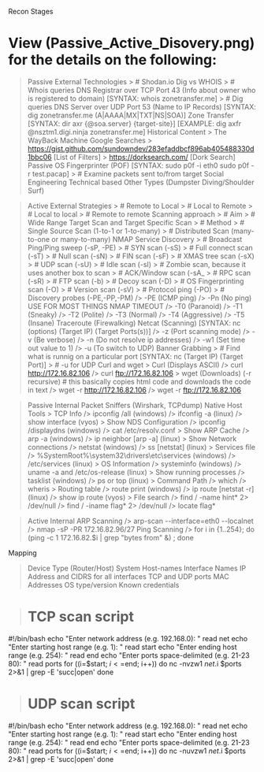 Recon Stages
# View (Passive_Active_Disovery.png) for the details on the following:
> Passive External
  > Technologies
    > # Shodan.io
  > Dig vs WHOIS
    > # Whois queries DNS Registrar over TCP Port 43 (Info about owner who is registered to domain)
      [SYNTAX: whois zonetransfer.me]
    > # Dig queries DNS Server over UDP Port 53 (Name to IP Records)
      [SYNTAX: dig zonetransfer.me (A|AAAA|MX|TXT|NS|SOA)]
  > Zone Transfer
    [SYNTAX: dir axr {@soa.server} {target-site}]
    [EXAMPLE: dig axfr @nsztm1.digi.ninja zonetransfer.me]
  > Historical Content
    > The WayBack Machine
  > Google Searches
    > https://gist.github.com/sundowndev/283efaddbcf896ab405488330d1bbc06 [List of Filters]
    > https://dorksearch.com/ [Dork Search]
  > Passive OS Fingerprinter (POF)
    [SYNTAX: sudo p0f -i eth0
             sudo p0f -r test.pacap]
    > # Examine packets sent to/from target
  > Social Engineering
  > Technical based
  > Other Types (Dumpster Diving/Shoulder Surf)


> Active External
  > Strategies
    > # Remote to Local
    > # Local to Remote
    > # Local to local
    > # Remote to remote
  > Scanning approach
    > # Aim
      > # Wide Range Target Scan and Target Specific Scan
    > # Method
      > # Single Source Scan (1-to-1 or 1-to-many)
      > # Distributed Scan (many-to-one or many-to-many)
  > NMAP Service Discovery
    > # Broadcast Ping/Ping sweep (-sP, -PE)
    > # SYN scan (-sS)
    > # Full connect scan (-sT)
    > # Null scan (-sN)
    > # FIN scan (-sF)
    > # XMAS tree scan (-sX)
    > # UDP scan (-sU)
    > # Idle scan (-sI)
      > # Zombie scan, because it uses another box to scan
    > # ACK/Window scan (-sA_
    > # RPC scan (-sR)
    > # FTP scan (-b)
    > # Decoy scan (-D)
    > # OS Fingerprinting scan (-O)
    > # Version scan (-sV)
    > # Protocol ping (-PO)
    > # Discovery probes (-PE,-PP,-PM)
    /> -PE (ICMP ping)
    /> -Pn (No ping) USE FOR MOST THINGS
  > NMAP TIMEOUT
    /> -T0 (Paranoid)
    /> -T1 (Sneaky)
    /> -T2 (Polite)
    /> -T3 (Normal)
    /> -T4 (Aggressive)
    /> -T5 (Insane)
  > Traceroute (Firewalking)
  > Netcat (Scanning)
  [SYNTAX: nc (options) (Target IP) (Target Ports(s))]
    /> -z (Port scanning mode)
    /> -v (Be verbose)
    /> -n (Do not resolve ip addresses)
    /> -w1 (Set time out value to 1)
    /> -u (To switch to UDP)
  > Banner Grabbing
    > # Find what is runnig on a particular port
    [SYNTAX: nc (Target IP) (Target Port)]
    > # -u for UDP
  > Curl and wget
    > Curl (Displays ASCII)
      /> curl http://172.16.82.106
      /> curl ftp://172.16.82.106
    > wget (Downloads) (-r recursive) # this basically copies html code and downloads the code in text
      /> wget -r http://172.16.82.106
      /> wget -r ftp://172.16.82.106



> Passive Internal
  > Packet Sniffers (Wirshark, TCPdump)
  > Native Host Tools 
    > TCP Info
      /> ipconfig /all (windows)
      /> ifconfig -a (linux)
      /> show interface (vyos)
    > Show NDS Configuration
      /> ipconfig /displaydns (windows)
      /> cat /etc/resolv.conf
    > Show ARP Cache
      /> arp -a (windows)
      /> ip neighbor [arp -a] (linux)
    > Show Network connections
      /> netstat (windows)
      /> ss [netstat] (linux)
    > Services file
      /> %SystemRoot%\system32\drivers\etc\services (windows)
      /> /etc/services (linux)
    > OS Information
      /> systeminfo (windows)
      /> uname -a and /etc/os-release (linux)
    > Show running processes
      /> tasklist (windows)
      /> ps or top (linux)
    > Command Path
      /> which
      /> wheris
    > Routing table
      /> route print (windows)
      /> ip route [netstat -r] (linux)
      /> show ip route (vyos)
    > File search
      /> find / -name hint* 2> /dev/null
      /> find / -iname flag* 2> /dev/null
      /> locate flag*



> Active Internal
  > ARP Scanning
    /> arp-scan --interface=eth0 --localnet
    /> nmap -sP -PR 172.16.82.96/27
  > Ping Scanning
    /> for i in {1..254}; do (ping -c 1 172.16.82.$i | grep "bytes from" &) ; done


Mapping
> Device Type (Router/Host)
> System Host-names
> Interface Names
> IP Address and CIDRS for all interfaces
> TCP and UDP ports
> MAC Addresses OS type/version
> Known credentials

> # TCP scan script
#!/bin/bash
echo "Enter network address (e.g. 192.168.0): "
read net
echo "Enter starting host range (e.g. 1): "
read start
echo "Enter ending host range (e.g. 254): "
read end
echo "Enter ports space-delimited (e.g. 21-23 80): "
read ports
for ((i=$start; $i<=$end; i++))
do
    nc -nvzw1 $net.$i $ports 2>&1 | grep -E 'succ|open'
done

> # UDP scan script
#!/bin/bash
echo "Enter network address (e.g. 192.168.0): "
read net
echo "Enter starting host range (e.g. 1): "
read start
echo "Enter ending host range (e.g. 254): "
read end
echo "Enter ports space-delimited (e.g. 21-23 80): "
read ports
for ((i=$start; $i<=$end; i++))
do
    nc -nuvzw1 $net.$i $ports 2>&1 | grep -E 'succ|open'
done
